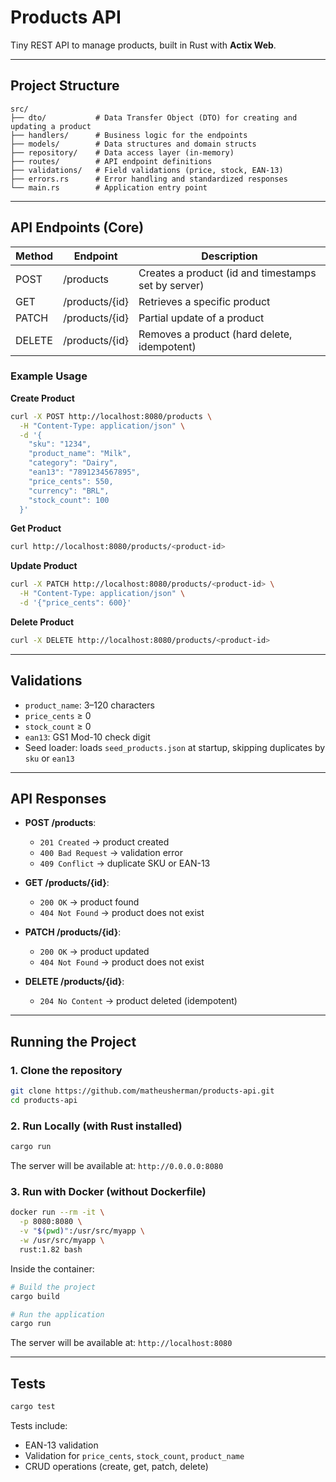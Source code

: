 # Products API

Tiny REST API to manage products, built in Rust with **Actix Web**.

---

## Project Structure

```
src/
├── dto/           # Data Transfer Object (DTO) for creating and updating a product
├── handlers/      # Business logic for the endpoints
├── models/        # Data structures and domain structs
├── repository/    # Data access layer (in-memory)
├── routes/        # API endpoint definitions
├── validations/   # Field validations (price, stock, EAN-13)
├── errors.rs      # Error handling and standardized responses
└── main.rs        # Application entry point
```
---

## API Endpoints (Core)

| Method | Endpoint               | Description                                   |
|--------|-----------------------|-----------------------------------------------|
| POST   | /products             | Creates a product (id and timestamps set by server) |
| GET    | /products/{id}        | Retrieves a specific product                 |
| PATCH  | /products/{id}        | Partial update of a product                  |
| DELETE | /products/{id}        | Removes a product (hard delete, idempotent) |

### Example Usage

**Create Product**
```bash
curl -X POST http://localhost:8080/products \
  -H "Content-Type: application/json" \
  -d '{
    "sku": "1234",
    "product_name": "Milk",
    "category": "Dairy",
    "ean13": "7891234567895",
    "price_cents": 550,
    "currency": "BRL",
    "stock_count": 100
  }'
```

**Get Product**
```bash
curl http://localhost:8080/products/<product-id>
```

**Update Product**
```bash
curl -X PATCH http://localhost:8080/products/<product-id> \
  -H "Content-Type: application/json" \
  -d '{"price_cents": 600}'
```

**Delete Product**
```bash
curl -X DELETE http://localhost:8080/products/<product-id>
```

---

## Validations

- `product_name`: 3–120 characters  
- `price_cents` ≥ 0  
- `stock_count` ≥ 0  
- `ean13`: GS1 Mod-10 check digit  
- Seed loader: loads `seed_products.json` at startup, skipping duplicates by `sku` or `ean13`

---

## API Responses

- **POST /products**:  
  - `201 Created` → product created  
  - `400 Bad Request` → validation error  
  - `409 Conflict` → duplicate SKU or EAN-13

- **GET /products/{id}**:  
  - `200 OK` → product found  
  - `404 Not Found` → product does not exist

- **PATCH /products/{id}**:  
  - `200 OK` → product updated  
  - `404 Not Found` → product does not exist

- **DELETE /products/{id}**:  
  - `204 No Content` → product deleted (idempotent)

---

## Running the Project

### 1. Clone the repository
```bash
git clone https://github.com/matheusherman/products-api.git
cd products-api
```

### 2. Run Locally (with Rust installed)
```bash
cargo run
```
The server will be available at: `http://0.0.0.0:8080`

### 3. Run with Docker (without Dockerfile)
```bash
docker run --rm -it \
  -p 8080:8080 \
  -v "$(pwd)":/usr/src/myapp \
  -w /usr/src/myapp \
  rust:1.82 bash
```
Inside the container:
```bash
# Build the project
cargo build

# Run the application
cargo run
```
The server will be available at: `http://localhost:8080`

---

## Tests

```bash
cargo test
```

Tests include:
- EAN-13 validation  
- Validation for `price_cents`, `stock_count`, `product_name`  
- CRUD operations (create, get, patch, delete)
